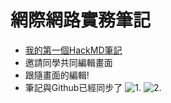 # 網際網路實務筆記
* [我的第一個HackMD筆記](https:/@shhuangmust/BkLTsvuTo)
* 邀請同學共同編輯畫面
* 跟隨畫面的編輯!
* 筆記與Github已經同步了
![1.](https://hackmd.io/_uploads/rkR_13i61x.png)
![2.](https://hackmd.io/_uploads/Byd5k2opJg.png)